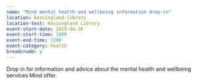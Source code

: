 ```yaml
---
name: "Mind mental health and wellbeing information drop-in"
location: kessingland-library
location-text: Kessingland Library
event-start-date: 2019-04-26
event-start-time: 1000
event-end-time: 1200
event-category: health
breadcrumb: y
---
```


Drop in for information and advice about the mental health and wellbeing services Mind offer.
